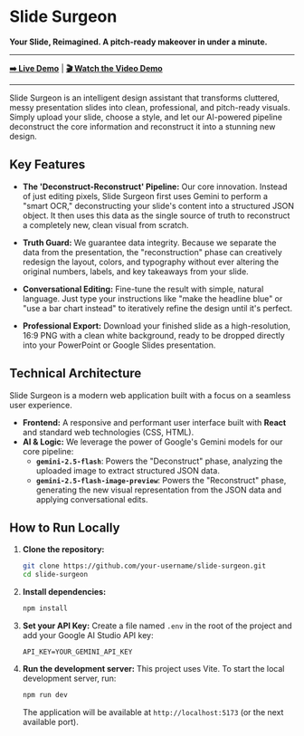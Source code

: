 # Slide Surgeon

**Your Slide, Reimagined. A pitch-ready makeover in under a minute.**

---

**[➡️ Live Demo](YOUR_AI_STUDIO_APP_URL)** | **[🎬 Watch the Video Demo](YOUR_YOUTUBE_LINK)**

---

Slide Surgeon is an intelligent design assistant that transforms cluttered, messy presentation slides into clean, professional, and pitch-ready visuals. Simply upload your slide, choose a style, and let our AI-powered pipeline deconstruct the core information and reconstruct it into a stunning new design.

## Key Features

-   **The 'Deconstruct-Reconstruct' Pipeline:** Our core innovation. Instead of just editing pixels, Slide Surgeon first uses Gemini to perform a "smart OCR," deconstructing your slide's content into a structured JSON object. It then uses this data as the single source of truth to reconstruct a completely new, clean visual from scratch.

-   **Truth Guard:** We guarantee data integrity. Because we separate the data from the presentation, the "reconstruction" phase can creatively redesign the layout, colors, and typography without ever altering the original numbers, labels, and key takeaways from your slide.

-   **Conversational Editing:** Fine-tune the result with simple, natural language. Just type your instructions like "make the headline blue" or "use a bar chart instead" to iteratively refine the design until it's perfect.

-   **Professional Export:** Download your finished slide as a high-resolution, 16:9 PNG with a clean white background, ready to be dropped directly into your PowerPoint or Google Slides presentation.

## Technical Architecture

Slide Surgeon is a modern web application built with a focus on a seamless user experience.

-   **Frontend:** A responsive and performant user interface built with **React** and standard web technologies (CSS, HTML).
-   **AI & Logic:** We leverage the power of Google's Gemini models for our core pipeline:
    -   **`gemini-2.5-flash`**: Powers the "Deconstruct" phase, analyzing the uploaded image to extract structured JSON data.
    -   **`gemini-2.5-flash-image-preview`**: Powers the "Reconstruct" phase, generating the new visual representation from the JSON data and applying conversational edits.

## How to Run Locally

1.  **Clone the repository:**
    ```bash
    git clone https://github.com/your-username/slide-surgeon.git
    cd slide-surgeon
    ```

2.  **Install dependencies:**
    ```bash
    npm install
    ```

3.  **Set your API Key:**
    Create a file named `.env` in the root of the project and add your Google AI Studio API key:
    ```
    API_KEY=YOUR_GEMINI_API_KEY
    ```

4.  **Run the development server:**
    This project uses Vite. To start the local development server, run:
    ```bash
    npm run dev
    ```

    The application will be available at `http://localhost:5173` (or the next available port).
